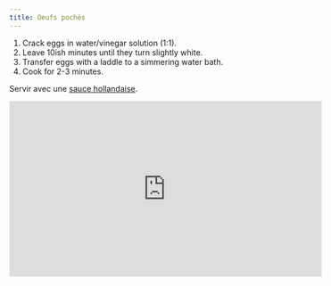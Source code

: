 ```yaml
---
title: Oeufs pochés
---
```


1. Crack eggs in water/vinegar solution (1:1).
1. Leave 10ish minutes until they turn slightly white.
1. Transfer eggs with a laddle to a simmering water bath.
1. Cook for 2-3 minutes.

Servir avec une [sauce hollandaise](../sauces/sauce-hollandaise.md).

<div class="youtube-video-container">
<iframe width="560" height="315" src="https://www.youtube.com/embed/mrq3iZcvHAw?si=p04sutut5bvKNy8a" title="YouTube video player" frameborder="0" allow="accelerometer; autoplay; clipboard-write; encrypted-media; gyroscope; picture-in-picture; web-share" allowFullScreen></iframe>
</div>
